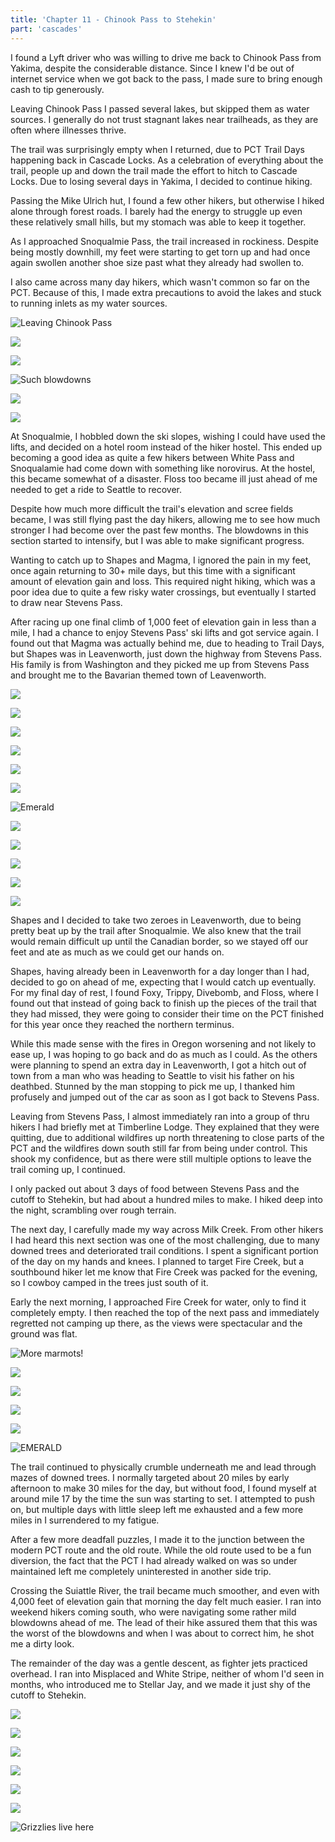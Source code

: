 ```yaml
---
title: 'Chapter 11 - Chinook Pass to Stehekin'
part: 'cascades'
---
```


<script lang="ts">
import Images from '$lib/components/Images.svelte';
</script>

I found a Lyft driver who was willing to drive me back to Chinook Pass from Yakima, despite the considerable distance.
Since I knew I'd be out of internet service when we got back to the pass, I made sure to bring enough cash to tip
generously.

Leaving Chinook Pass I passed several lakes, but skipped them as water sources. I generally do not trust stagnant lakes
near trailheads, as they are often where illnesses thrive.

The trail was surprisingly empty when I returned, due to PCT Trail Days happening back in Cascade Locks. As a
celebration of everything about the trail, people up and down the trail made the effort to hitch to Cascade Locks. Due
to losing several days in Yakima, I decided to continue hiking.

Passing the Mike Ulrich hut, I found a few other hikers, but otherwise I hiked alone through forest roads. I barely had
the energy to struggle up even these relatively small hills, but my stomach was able to keep it together.

As I approached Snoqualmie Pass, the trail increased in rockiness. Despite being mostly downhill, my feet were starting
to get torn up and had once again swollen another shoe size past what they already had swollen to.

I also came across many day hikers, which wasn't common so far on the PCT. Because of this, I made extra precautions to
avoid the lakes and stuck to running inlets as my water sources.

![Leaving Chinook Pass](https://cdn.jeeveshikedthepct.com/images/53040767-3f96-4f00-03ba-ea1900404700.jpeg)

![](https://cdn.jeeveshikedthepct.com/images/73bebbbd-8e54-409c-6059-2bb45d2f3400.jpeg)

![](https://cdn.jeeveshikedthepct.com/images/c23624a2-ad41-471a-fc84-486b060e0100.jpeg)

![Such blowdowns](https://cdn.jeeveshikedthepct.com/images/dd3cb72c-4cd4-4cfa-401d-1ffa8067cc00.jpeg)

![](https://cdn.jeeveshikedthepct.com/images/b55db947-f4fa-41d3-069b-474e5764f400.jpeg)

![](https://cdn.jeeveshikedthepct.com/images/9509ca36-4082-4a95-5ac1-265137e5f200.jpeg)

At Snoqualmie, I hobbled down the ski slopes, wishing I could have used the lifts, and decided on a hotel room instead
of the hiker hostel. This ended up becoming a good idea as quite a few hikers between White Pass and Snoqualamie had
come down with something like norovirus. At the hostel, this became somewhat of a disaster. Floss too became ill just
ahead of me needed to get a ride to Seattle to recover.

Despite how much more difficult the trail's elevation and scree fields became, I was still flying past the day hikers,
allowing me to see how much stronger I had become over the past few months. The blowdowns in this section started to
intensify, but I was able to make significant progress.

Wanting to catch up to Shapes and Magma, I ignored the pain in my feet, once again returning to 30+ mile days, but this
time with a significant amount of elevation gain and loss. This required night hiking, which was a poor idea due to
quite a few risky water crossings, but eventually I started to draw near Stevens Pass.

After racing up one final climb of 1,000 feet of elevation gain in less than a mile, I had a chance to enjoy Stevens
Pass' ski lifts and got service again. I found out that Magma was actually behind me, due to heading to Trail Days,
but Shapes was in Leavenworth, just down the highway from Stevens Pass. His family is from Washington and they picked me
up from Stevens Pass and brought me to the Bavarian themed town of Leavenworth.

![](https://cdn.jeeveshikedthepct.com/images/6d6f8a7b-9798-436b-caa0-87af0bd73800.jpeg)

![](https://cdn.jeeveshikedthepct.com/images/10095b95-ea34-44f6-9315-82b8de67fa00.jpeg)

![](https://cdn.jeeveshikedthepct.com/images/444f247f-7794-49fb-e446-8a1a07d47f00.jpeg)

![](https://cdn.jeeveshikedthepct.com/images/0323ff16-92d9-4a7d-74c8-1797b937e100.jpeg)

![](https://cdn.jeeveshikedthepct.com/images/850adfd8-07a6-4ab5-7a36-32a516987400.jpeg)

![](https://cdn.jeeveshikedthepct.com/images/9d8643b9-b271-464f-cf7a-98aa923a5200.jpeg)

![Emerald](https://cdn.jeeveshikedthepct.com/images/50b6d9a7-8f45-47c5-c2fa-53e6b05f9700.jpeg)

![](https://cdn.jeeveshikedthepct.com/images/2a5b7695-4ff1-45f9-ba0b-b0c3ac51e600.jpeg)

![](https://cdn.jeeveshikedthepct.com/images/864acd02-96a6-4aa6-284e-c0cd2e9c9300.jpeg)

![](https://cdn.jeeveshikedthepct.com/images/822ec8f3-6ef3-45f8-9697-c8306abdd400.jpeg)

![](https://cdn.jeeveshikedthepct.com/images/fbf841ad-9440-4e6b-7f58-76b655311100.jpeg)

![](https://cdn.jeeveshikedthepct.com/images/879fca15-0e1b-4133-5e93-5acc46bc4900.jpeg)

Shapes and I decided to take two zeroes in Leavenworth, due to being pretty beat up by the trail after Snoqualmie. We
also knew that the trail would remain difficult up until the Canadian border, so we stayed off our feet and ate as much
as we could get our hands on.

Shapes, having already been in Leavenworth for a day longer than I had, decided to go on ahead of me, expecting that I
would catch up eventually. For my final day of rest, I found Foxy, Trippy, Divebomb, and Floss, where I found out that
instead of going back to finish up the pieces of the trail that they had missed, they were going to consider their time
on the PCT finished for this year once they reached the northern terminus.

While this made sense with the fires in Oregon worsening and not likely to ease up, I was hoping to go back and do as
much as I could. As the others were planning to spend an extra day in Leavenworth, I got a hitch out of town from a man
who was heading to Seattle to visit his father on his deathbed. Stunned by the man stopping to pick me up, I thanked him
profusely and jumped out of the car as soon as I got back to Stevens Pass.

Leaving from Stevens Pass, I almost immediately ran into a group of thru hikers I had briefly met at Timberline Lodge.
They explained that they were quitting, due to additional wildfires up north threatening to close parts of the PCT and
the wildfires down south still far from being under control. This shook my confidence, but as there were still multiple
options to leave the trail coming up, I continued.

I only packed out about 3 days of food between Stevens Pass and the cutoff to Stehekin, but had about a hundred miles to
make. I hiked deep into the night, scrambling over rough terrain.

The next day, I carefully made my way across Milk Creek. From other hikers I had heard this next section was one of the
most challenging, due to many downed trees and deteriorated trail conditions. I spent a significant portion of the day
on my hands and knees. I planned to target Fire Creek, but a southbound hiker let me know that Fire Creek was packed for
the evening, so I cowboy camped in the trees just south of it.

Early the next morning, I approached Fire Creek for water, only to find it completely empty. I then reached the top of
the next pass and immediately regretted not camping up there, as the views were spectacular and the ground was flat.

![More marmots!](https://cdn.jeeveshikedthepct.com/images/b409a149-370e-44d3-bbe7-d0a6301ebc00.jpeg)

![](https://cdn.jeeveshikedthepct.com/images/b837f645-a5cf-4d16-8128-d535d5b24000.jpeg)

![](https://cdn.jeeveshikedthepct.com/images/7baa5c35-0ff3-4d8c-d9ec-4aea1334d600.jpeg)

![](https://cdn.jeeveshikedthepct.com/images/dfdb3702-1ee4-4199-057a-38f5a46e7300.jpeg)

![](https://cdn.jeeveshikedthepct.com/images/54e6c545-2a61-4e12-752c-af536c27c100.jpeg)

![EMERALD](https://cdn.jeeveshikedthepct.com/images/05e9c0f9-827d-4898-a972-aa07f7ec1300.jpeg)

The trail continued to physically crumble underneath me and lead through mazes of downed trees. I normally targeted
about 20 miles by early afternoon to make 30 miles for the day, but without food, I found myself at around mile 17 by
the time the sun was starting to set. I attempted to push on, but multiple days with little sleep left me exhausted and
a few more miles in I surrendered to my fatigue.

After a few more deadfall puzzles, I made it to the junction between the modern PCT route and the old route. While the
old route used to be a fun diversion, the fact that the PCT I had already walked on was so under maintained left me
completely uninterested in another side trip.

Crossing the Suiattle River, the trail became much smoother, and even with 4,000 feet of elevation gain that morning
the day felt much easier. I ran into weekend hikers coming south, who were navigating some rather mild blowdowns ahead
of me. The lead of their hike assured them that this was the worst of the blowdowns and when I was about to correct him,
he shot me a dirty look.

The remainder of the day was a gentle descent, as fighter jets practiced overhead. I ran into Misplaced and White
Stripe, neither of whom I'd seen in months, who introduced me to Stellar Jay, and we made it just shy of the cutoff to
Stehekin.

![](https://cdn.jeeveshikedthepct.com/images/014d04e8-f681-4642-a5b6-2b8e78d64400.jpeg)

![](https://cdn.jeeveshikedthepct.com/images/52f8fb15-5246-4052-7544-53a314d87300.jpeg)

![](https://cdn.jeeveshikedthepct.com/images/112a4d70-e21e-488f-efa3-1c107f450800.jpeg)

![](https://cdn.jeeveshikedthepct.com/images/d78107c8-dfeb-43d9-ca57-a54e77a18400.jpeg)

![](https://cdn.jeeveshikedthepct.com/images/1b950f9a-4f35-43b3-fd0d-17af05917700.jpeg)

![](https://cdn.jeeveshikedthepct.com/images/81fb7efd-593b-4fb6-bb89-c42b1af84c00.jpeg)

![Grizzlies live here](https://cdn.jeeveshikedthepct.com/images/844f9b88-dc5d-4d39-cf80-2b4ba81a7b00.jpeg)
